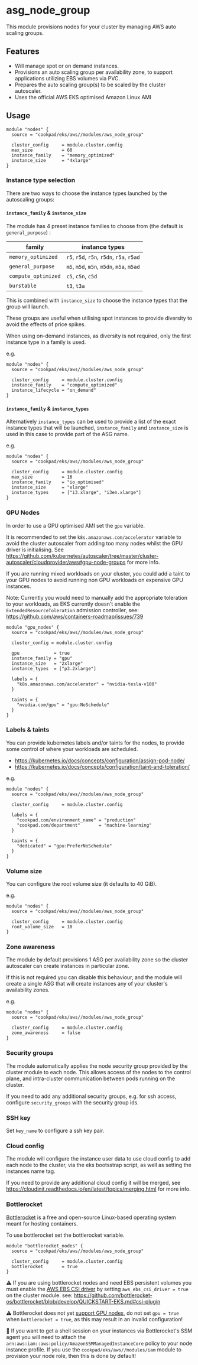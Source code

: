 # asg_node_group

This module provisions nodes for your cluster by managing AWS auto scaling groups.

## Features

* Will manage spot or on demand instances.
* Provisions an auto scaling group per availability zone, to support applications
  utilizing EBS volumes via PVC.
* Prepares the auto scaling group(s) to be scaled by the cluster autoscaler.
* Uses the official AWS EKS optimised Amazon Linux AMI

## Usage

```hcl
module "nodes" {
  source = "cookpad/eks/aws//modules/aws_node_group"

  cluster_config     = module.cluster.config
  max_size           = 60
  instance_family    = "memory_optimized"
  instance_size      = "4xlarge"
}
```

### Instance type selection

There are two ways to choose the instance types launched by the autoscaling
groups:

#### `instance_family` & `instance_size`

The module has 4 preset instance families to choose from (the default is `general_purpose`) :

| family | instance types |
|--------|----------------|
| `memory_optimized`  | `r5`, `r5d`, `r5n`, `r5dn`, `r5a`, `r5ad` |
| `general_purpose`   | `m5`, `m5d`, `m5n`, `m5dn`, `m5a`, `m5ad` |
| `compute_optimized` | `c5`, `c5n`, `c5d` |
| `burstable`         | `t3`, `t3a` |

This is combined with `instance_size` to choose the instance types that the
group will launch.

These groups are useful when utilising spot instances to provide diversity to
avoid the effects of price spikes.

When using on-demand instances, as diversity is not required, only the
first instance type in a family is used.

e.g.
```hcl
module "nodes" {
  source = "cookpad/eks/aws//modules/aws_node_group"

  cluster_config     = module.cluster.config
  instance_family    = "compute_optimized"
  instance_lifecycle = "on_demand"
}
```

#### `instance_family` & `instance_types`

Alternatively `instance_types` can be used to provide a list of the exact
instance types that will be launched, `instance_family` and `instance_size` is
used in this case to provide part of the ASG name.

e.g.
```hcl
module "nodes" {
  source = "cookpad/eks/aws//modules/aws_node_group"

  cluster_config     = module.cluster.config
  max_size           = 16
  instance_family    = "io_optimised"
  instance_size      = "xlarge"
  instance_types     = ["i3.xlarge", "i3en.xlarge"]
}
```

### GPU Nodes

In order to use a GPU optimised AMI set the `gpu` variable.

It is recommended to set the `k8s.amazonaws.com/accelerator` variable to avoid
the cluster autoscaler from adding too many nodes whilst the GPU driver is
initialising. See https://github.com/kubernetes/autoscaler/tree/master/cluster-autoscaler/cloudprovider/aws#gpu-node-groups for more info.

If you are running mixed workloads on your cluster, you could
add a taint to your GPU nodes to avoid running non GPU workloads on expensive
GPU instances.

Note: Currently you would need to manually add the appropriate toleration
to your workloads, as EKS currently doesn't enable the `ExtendedResourceToleration`
admission controller, see: https://github.com/aws/containers-roadmap/issues/739

```hcl
module "gpu_nodes" {
  source = "cookpad/eks/aws//modules/aws_node_group"

  cluster_config = module.cluster.config

  gpu             = true
  instance_family = "gpu"
  instance_size   = "2xlarge"
  instance_types  = ["p3.2xlarge"]

  labels = {
    "k8s.amazonaws.com/accelerator" = "nvidia-tesla-v100"
  }

  taints = {
    "nvidia.com/gpu" = "gpu:NoSchedule"
  }
}
```

### Labels & taints

You can provide kubernetes labels and/or taints for the nodes, to provide some
control of where your workloads are scheduled.

* https://kubernetes.io/docs/concepts/configuration/assign-pod-node/
* https://kubernetes.io/docs/concepts/configuration/taint-and-toleration/

e.g.
```hcl
module "nodes" {
  source = "cookpad/eks/aws//modules/aws_node_group"

  cluster_config     = module.cluster.config

  labels = {
    "cookpad.com/environment_name" = "production"
    "cookpad.com/department"       = "machine-learning"
  }

  taints = {
    "dedicated" = "gpu:PreferNoSchedule"
  }
}
```

### Volume size

You can configure the root volume size (it defaults to 40 GiB).

e.g.

```hcl
module "nodes" {
  source = "cookpad/eks/aws//modules/aws_node_group"

  cluster_config     = module.cluster.config
  root_volume_size   = 10
}

```

### Zone awareness

The module by default provisions 1 ASG per availability zone so the cluster
autoscaler can create instances in particular zone.

If this is not required you can disable this behaviour, and the module will
create a single ASG that will create instances any of your cluster's availability
zones.

e.g.

```hcl
module "nodes" {
  source = "cookpad/eks/aws//modules/aws_node_group"

  cluster_config     = module.cluster.config
  zone_awareness     = false
}

```

### Security groups

The module automatically applies the node security group provided by the cluster
module to each node. This allows access of the nodes to the control plane, and
intra-cluster communication between pods running on the cluster.

If you need to add any additional security groups, e.g. for ssh access, configure
`security_groups` with the security group ids.

### SSH key

Set `key_name` to configure a ssh key pair.

### Cloud config

The module will configure the instance user data to use cloud config to add
each node to the cluster, via the eks bootsstrap script, as well as setting the
instances name tag.

If you need to provide any additional cloud config it will be merged,
see https://cloudinit.readthedocs.io/en/latest/topics/merging.html for more info.

### Bottlerocket

[Bottlerocket](https://github.com/bottlerocket-os/bottlerocket) is a free and open-source Linux-based operating system meant for hosting containers.

To use bottlerocket set the bottlerocket variable.

```hcl
module "bottlerocket_nodes" {
  source = "cookpad/eks/aws//modules/aws_node_group"

  cluster_config     = module.cluster.config
  bottlerocket       = true
}
```
⚠️ If you are using bottlerocket nodes and need EBS persistent volumes you must
enable the [AWS EBS CSI driver](https://github.com/kubernetes-sigs/aws-ebs-csi-driver) by setting `aws_ebs_csi_driver = true` on the cluster module.
see: https://github.com/bottlerocket-os/bottlerocket/blob/develop/QUICKSTART-EKS.md#csi-plugin

⚠️ Bottlerocket does not yet [support GPU nodes](https://github.com/bottlerocket-os/bottlerocket/issues/769), do not set `gpu = true` when `bottlerocket = true`, as this may result in an invalid configuration!

📝 If you want to get a shell session on your instances via Bottlerocket's SSM agent
you will need to attach the `arn:aws:iam::aws:policy/AmazonSSMManagedInstanceCore` policy
to your node instance profile. If you use the `cookpad/eks/aws//modules/iam` module to
provision your node role, then this is done by default!
